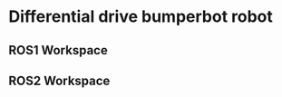 # Differential drive bumperbot robot
<!-- ![alt text](https://github.com/Prakashdey497/bumperbot_robot/blob/main/image.jpg?raw=true) -->

## ROS1 Workspace



## ROS2 Workspace
